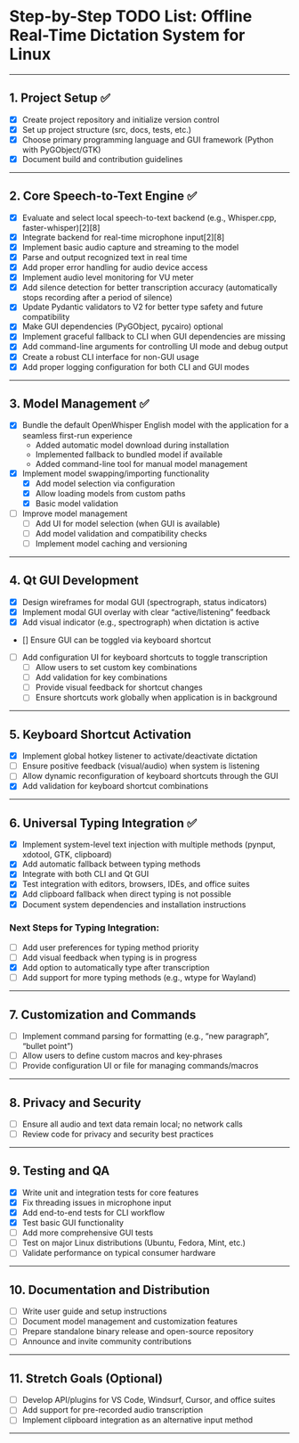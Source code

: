 # Step-by-Step TODO List: Offline Real-Time Dictation System for Linux

---

## 1. Project Setup ✅

- [x] Create project repository and initialize version control
- [x] Set up project structure (src, docs, tests, etc.)
- [x] Choose primary programming language and GUI framework (Python with PyGObject/GTK)
- [x] Document build and contribution guidelines

---

## 2. Core Speech-to-Text Engine ✅

- [x] Evaluate and select local speech-to-text backend (e.g., Whisper.cpp, faster-whisper)[2][8]
- [x] Integrate backend for real-time microphone input[2][8]
- [x] Implement basic audio capture and streaming to the model
- [x] Parse and output recognized text in real time
- [x] Add proper error handling for audio device access
- [x] Implement audio level monitoring for VU meter
- [x] Add silence detection for better transcription accuracy (automatically stops recording after a period of silence)
- [x] Update Pydantic validators to V2 for better type safety and future compatibility
- [x] Make GUI dependencies (PyGObject, pycairo) optional
- [x] Implement graceful fallback to CLI when GUI dependencies are missing
- [x] Add command-line arguments for controlling UI mode and debug output
- [x] Create a robust CLI interface for non-GUI usage
- [x] Add proper logging configuration for both CLI and GUI modes

---

## 3. Model Management ✅

- [x] Bundle the default OpenWhisper English model with the application for a seamless first-run experience
  - Added automatic model download during installation
  - Implemented fallback to bundled model if available
  - Added command-line tool for manual model management
- [x] Implement model swapping/importing functionality
  - [x] Add model selection via configuration
  - [x] Allow loading models from custom paths
  - [x] Basic model validation
- [ ] Improve model management
  - [ ] Add UI for model selection (when GUI is available)
  - [ ] Add model validation and compatibility checks
  - [ ] Implement model caching and versioning

---

## 4. Qt GUI Development 

- [x] Design wireframes for modal GUI (spectrograph, status indicators)
- [x] Implement modal GUI overlay with clear “active/listening” feedback
- [x] Add visual indicator (e.g., spectrograph) when dictation is active
- [] Ensure GUI can be toggled via keyboard shortcut
- [ ] Add configuration UI for keyboard shortcuts to toggle transcription
  - [ ] Allow users to set custom key combinations
  - [ ] Add validation for key combinations
  - [ ] Provide visual feedback for shortcut changes
  - [ ] Ensure shortcuts work globally when application is in background

---

## 5. Keyboard Shortcut Activation

- [x] Implement global hotkey listener to activate/deactivate dictation
- [ ] Ensure positive feedback (visual/audio) when system is listening
- [ ] Allow dynamic reconfiguration of keyboard shortcuts through the GUI
- [x] Add validation for keyboard shortcut combinations

---

## 6. Universal Typing Integration ✅

- [x] Implement system-level text injection with multiple methods (pynput, xdotool, GTK, clipboard)
- [x] Add automatic fallback between typing methods
- [x] Integrate with both CLI and Qt GUI
- [x] Test integration with editors, browsers, IDEs, and office suites
- [x] Add clipboard fallback when direct typing is not possible
- [x] Document system dependencies and installation instructions

### Next Steps for Typing Integration:
- [ ] Add user preferences for typing method priority
- [ ] Add visual feedback when typing is in progress
- [x] Add option to automatically type after transcription
- [ ] Add support for more typing methods (e.g., wtype for Wayland)

---

## 7. Customization and Commands

- [ ] Implement command parsing for formatting (e.g., “new paragraph”, “bullet point”)
- [ ] Allow users to define custom macros and key-phrases
- [ ] Provide configuration UI or file for managing commands/macros

---

## 8. Privacy and Security

- [ ] Ensure all audio and text data remain local; no network calls
- [ ] Review code for privacy and security best practices

---

## 9. Testing and QA

- [x] Write unit and integration tests for core features
- [x] Fix threading issues in microphone input
- [x] Add end-to-end tests for CLI workflow
- [x] Test basic GUI functionality
- [ ] Add more comprehensive GUI tests
- [ ] Test on major Linux distributions (Ubuntu, Fedora, Mint, etc.)
- [ ] Validate performance on typical consumer hardware

---

## 10. Documentation and Distribution

- [ ] Write user guide and setup instructions
- [ ] Document model management and customization features
- [ ] Prepare standalone binary release and open-source repository
- [ ] Announce and invite community contributions

---

## 11. Stretch Goals (Optional)

- [ ] Develop API/plugins for VS Code, Windsurf, Cursor, and office suites
- [ ] Add support for pre-recorded audio transcription
- [ ] Implement clipboard integration as an alternative input method

---